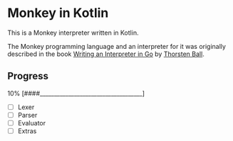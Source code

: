 # Monkey in Kotlin

This is a Monkey interpreter written in Kotlin.

The Monkey programming language and an interpreter for it was originally described in the book [Writing an Interpreter in Go](http://interpreterbook.com) by [Thorsten Ball](https://twitter.com/thorstenball).

## Progress

10% [####____________________________________]

- [ ] Lexer
- [ ] Parser
- [ ] Evaluator
- [ ] Extras
